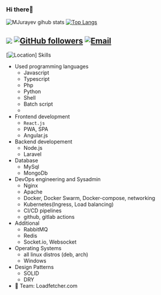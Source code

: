 ### Hi there👋

![MJurayev gihub stats](https://github-readme-stats.vercel.app/api?username=MJurayev&show_icons=true&theme=algolia) [![Top Langs](https://github-readme-stats.vercel.app/api/top-langs/?username=MJurayev&theme=algolia)](https://github.com/MJurayev)


![](https://img.shields.io/github/visitors/MJurayev?style=for-the-badge&logo=appveyor) [![GitHub followers](https://img.shields.io/github/followers/MJurayev?color=%234518f5&logo=github&logoColor=%23403d3d&style=for-the-badge)](https://github.com/users/follow?target=MJurayev)
[![Email](https://img.shields.io/badge/Email-jurayevmansurbek667%40gmail.com-234518f?color=%234518f5&logo=gmail&logoColor=%23403d3d&style=for-the-badge)](mailto:jurayevmansurbek667@gmail.com)
---
[![Location](https://www.google.com/maps/place/%D0%A2%D0%BE%D1%88%D0%BA%D0%B5%D0%BD%D1%82,+O%60zbekiston/@41.2825125,69.1392799,11z/data=!3m1!4b1!4m5!3m4!1s0x38ae8b0cc379e9c3:0xa5a9323b4aa5cb98!8m2!3d41.2994958!4d69.2400734)]
Skills
  - Used programming languages
    - Javascript
    - Typescript
    - Php
    - Python
    - Shell
    - Batch script
    - 
  - Frontend development
    - <code>React.js</code>
    - PWA, SPA
    - Angular.js
  - Backend developement
    - Node.js
    - Laravel
  - Database
    - MySql
    - MongoDb
  - DevOps engineering and Sysadmin
    - Nginx
    - Apache
    - Docker, Docker Swarm, Docker-compose, networking
    - Kubernetes(Ingress, Load balancing)
    - CI/CD pipelines
    - github, gitlab actions
  - Additional 
    - RabbitMQ
    - Redis
    - Socket.io, Websocket
  - Operating Systems
    - all linux distros (deb, arch)
    - Windows
  - Design Patterns
    - SOLID
    - DRY
  - 🐼 Team: Loadfetcher.com 


